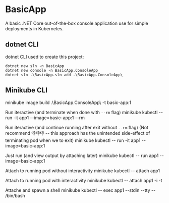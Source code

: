# BasicApp

A basic .NET Core out-of-the-box console application use for simple deployments in Kubernetes. 

## dotnet CLI

dotnet CLI used to create this project:

```ps1: In C:\src\github.com\ongzhixian\BasicApp
dotnet new sln -n BasicApp
dotnet new console -n BasicApp.ConsoleApp
dotnet sln .\BasicApp.sln add .\BasicApp.ConsoleApp\
```

## Minikube CLI

minikube image build .\BasicApp.ConsoleApp\ -t basic-app:1

Run iteractive (and terminate when done with `--rm` flag)
minikube kubectl -- run -it app1 --image=basic-app:1 --rm

Run iteractive (and continue running after exit without `--rm` flag) 
(Not recommend 👎👎👎 -- this approach has the unintended side-effect of terminating pod when we <CTRL-C> to exit)
minikube kubectl -- run -it app1 --image=basic-app:1

Just run (and view output by attaching later)
minikube kubectl -- run app1 --image=basic-app:1

Attach to running pod without interactivity
minikube kubectl -- attach app1 

Attach to running pod with interactivity
minikube kubectl -- attach app1 -i -t


Attache and spawn a shell
minikube kubectl -- exec app1 --stdin --tty -- /bin/bash

